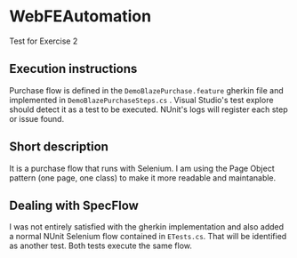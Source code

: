 # WebFEAutomation
Test for Exercise 2

## Execution instructions

Purchase flow is defined in the `DemoBlazePurchase.feature` gherkin file and implemented in `DemoBlazePurchaseSteps.cs` . Visual Studio's test explore should detect it as a test to be executed. NUnit's logs will register each step or issue found.

## Short description

It is a purchase flow that runs with Selenium. I am using the Page Object pattern (one page, one class) to make it more readable and maintanable.

## Dealing with SpecFlow

I was not entirely satisfied with the gherkin implementation and also added a normal NUnit Selenium flow contained in `ETests.cs`. That will be identified as another test. Both tests execute the same flow.
